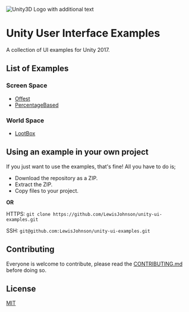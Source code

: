 ![Unity3D Logo with additional text](https://raw.githubusercontent.com/LewisJohnson/unity-ui-examples/master/readme-image.jpg)

# Unity User Interface Examples
A collection of UI examples for Unity 2017.

## List of Examples
### Screen Space
- [Offest](https://github.com/LewisJohnson/unity-ui-examples/tree/master/Assets/ScreenSpace/Offset)
- [PercentageBased](https://github.com/LewisJohnson/unity-ui-examples/tree/master/Assets/ScreenSpace/PercentageBased)
### World Space
- [LootBox](https://github.com/LewisJohnson/unity-ui-examples/tree/master/Assets/WorldSpace/Lootbox-Incomplete)

## Using an example in your own project
If you just want to use the examples, that's fine! All you have to do is;
* Download the repository as a ZIP.
* Extract the ZIP.
* Copy files to your project.

**OR**

HTTPS: ``` git clone https://github.com/LewisJohnson/unity-ui-examples.git ```

SSH: ``` git@github.com:LewisJohnson/unity-ui-examples.git ```

## Contributing 

Everyone is welcome to contribute, please read the [CONTRIBUTING.md
](https://github.com/LewisJohnson/unity-ui-examples/blob/master/CONTRIBUTING.md) before doing so.

## License

[MIT](https://github.com/LewisJohnson/unity-ui-examples/blob/master/LICENSE)
